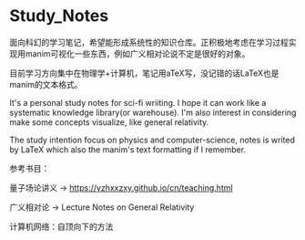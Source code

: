 # Study_Notes
面向科幻的学习笔记，希望能形成系统性的知识仓库。正积极地考虑在学习过程实现用manim可视化一些东西，例如广义相对论说不定是很好的对象。

目前学习方向集中在物理学+计算机，笔记用aTeX写，没记错的话LaTeX也是manim的文本格式。

It's a personal study notes for sci-fi wriiting. I hope it can work like a systematic knowledge library(or warehouse). I'm also interest in considering make some concepts visualize, like general relativity.

The study intention focus on physics and computer-science, notes is writed by LaTeX which also the manim's text formatting if I remember.


参考书目：

量子场论讲义 -> https://yzhxxzxy.github.io/cn/teaching.html

广义相对论 -> Lecture Notes on General Relativity

计算机网络：自顶向下的方法
